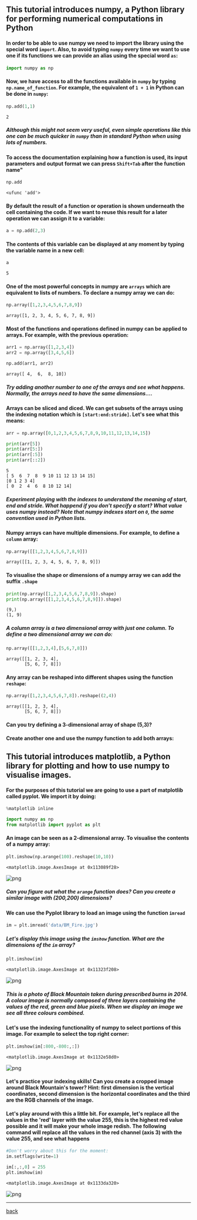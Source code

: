 
## This tutorial introduces numpy, a Python library for performing numerical computations in Python

#### In order to be able to use numpy we need to import the library using the special word `import`. Also, to avoid typing `numpy` every time we want to use one if its functions we can provide an alias using the special word `as`:


```python
import numpy as np
```

#### Now, we have access to all the functions available in `numpy` by typing `np.name_of_function`. For example, the equivalent of `1 + 1` in Python can be done in `numpy`:


```python
np.add(1,1)
```




    2



##### Although this might not seem very useful, even simple operations like this one can be much quicker in `numpy` than in standard Python when using lots of numbers.

#### To access the documentation explaining how a function is used, its input parameters and output format we can press `Shift+Tab` after the function name"


```python
np.add
```




    <ufunc 'add'>



#### By default the result of a function or operation is shown underneath the cell containing the code. If we want to reuse this result for a later operation we can assign it to a variable:


```python
a = np.add(2,3)
```

#### The contents of this variable can be displayed at any moment by typing the variable name in a new cell:


```python
a
```




    5



#### One of the most powerful concepts in numpy are `arrays` which are equivalent to lists of numbers. To declare a numpy array we can do:


```python
np.array([1,2,3,4,5,6,7,8,9])
```




    array([1, 2, 3, 4, 5, 6, 7, 8, 9])



#### Most of the functions and operations defined in numpy can be applied to arrays. For example, with the previous operation:


```python
arr1 = np.array([1,2,3,4])
arr2 = np.array([3,4,5,6])

np.add(arr1, arr2)
```




    array([ 4,  6,  8, 10])



##### Try adding another number to one of the arrays and see what happens. Normally, the arrays need to have the same dimensions....

#### Arrays can be sliced and diced. We can get subsets of the arrays using the indexing notation which is `[start:end:stride]`. Let's see what this means:


```python
arr = np.array([0,1,2,3,4,5,6,7,8,9,10,11,12,13,14,15])

print(arr[5])
print(arr[5:])
print(arr[:5])
print(arr[::2])
```

    5
    [ 5  6  7  8  9 10 11 12 13 14 15]
    [0 1 2 3 4]
    [ 0  2  4  6  8 10 12 14]


##### Experiment playing with the indexes to understand the meaning of start, end and stride. What happend if you don't specify a start? What value uses numpy instead? Note that numpy indexes start on `0`, the same convention used in Python lists.

#### Numpy arrays can have multiple dimensions. For example, to define a `column` array: 


```python
np.array([[1,2,3,4,5,6,7,8,9]])
```




    array([[1, 2, 3, 4, 5, 6, 7, 8, 9]])



#### To visualise the shape or dimensions of a numpy array we can add the suffix `.shape`


```python
print(np.array([1,2,3,4,5,6,7,8,9]).shape)
print(np.array([[1,2,3,4,5,6,7,8,9]]).shape)
```

    (9,)
    (1, 9)


##### A column array is a two dimensional array with just one column. To define a two dimensional array we can do:


```python
np.array([[1,2,3,4],[5,6,7,8]])
```




    array([[1, 2, 3, 4],
           [5, 6, 7, 8]])



#### Any array can be reshaped into different shapes using the function `reshape`:


```python
np.array([1,2,3,4,5,6,7,8]).reshape((2,4))
```




    array([[1, 2, 3, 4],
           [5, 6, 7, 8]])



#### Can you try defining a 3-dimensional array of shape (5,3)?

#### Create another one and use the numpy function to add both arrays:

## This tutorial introduces matplotlib, a Python library for plotting and how to use numpy to visualise images.

#### For the purposes of this tutorial we are going to use a part of matplotlib called pyplot. We import it by doing:


```python
%matplotlib inline

import numpy as np
from matplotlib import pyplot as plt
```

#### An image can be seen as a 2-dimensional array. To visualise the contents of a numpy array:


```python
plt.imshow(np.arange(100).reshape(10,10))
```




    <matplotlib.image.AxesImage at 0x113089f28>




![png](1_intro_to_numpy_files/1_intro_to_numpy_34_1.png)


##### Can you figure out what the `arange` function does? Can you create a similar image with (200,200) dimensions?

#### We can use the Pyplot library to load an image using the function `imread`


```python
im = plt.imread('data/BM_Fire.jpg')
```

##### Let's display this image using the `imshow` function. What are the dimensions of the `im` array? 


```python
plt.imshow(im)
```




    <matplotlib.image.AxesImage at 0x11323f208>




![png](1_intro_to_numpy_files/1_intro_to_numpy_39_1.png)


##### This is a photo of Black Mountain taken during prescribed burns in 2014. A colour image is normally composed of three layers containing the values of the red, green and blue pixels. When we display an image we see all three colours combined.

#### Let's use the indexing functionality of numpy to select portions of this image. For example to select the top right corner:


```python
plt.imshow(im[:800,-800:,:])
```




    <matplotlib.image.AxesImage at 0x1132e58d0>




![png](1_intro_to_numpy_files/1_intro_to_numpy_42_1.png)


#### Let's practice your indexing skills! Can you create a cropped image around Black Mountain's tower? Hint: first dimension is the vertical coordinates, second dimension is the horizontal coordinates and the third are the RGB channels of the image.

#### Let's play around with this a little bit. For example, let's replace all the values in the 'red' layer with the value 255, this is the highest red value possible and it will make your whole image redish. The following command will replace all the values in the red channel (axis 3) with the value 255, and see what happens


```python
#Don't worry about this for the moment:
im.setflags(write=1)

im[:,:,0] = 255
plt.imshow(im)
```




    <matplotlib.image.AxesImage at 0x1133da320>




![png](1_intro_to_numpy_files/1_intro_to_numpy_45_1.png)

***

[back](/dea_training/program.html)

